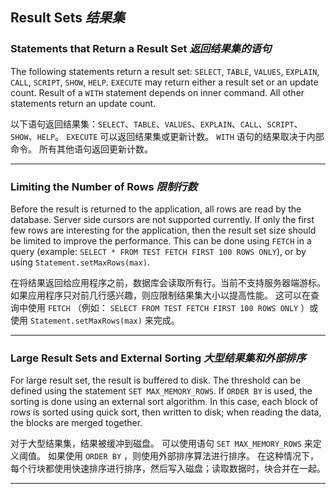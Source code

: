 ## Result Sets *结果集*

### Statements that Return a Result Set *返回结果集的语句*

The following statements return a result set: `SELECT`, `TABLE`, `VALUES`, `EXPLAIN`, `CALL`, `SCRIPT`, `SHOW`, `HELP`.
`EXECUTE` may return either a result set or an update count.
Result of a `WITH` statement depends on inner command.
All other statements return an update count.


以下语句返回结果集：`SELECT`、`TABLE`、`VALUES`、`EXPLAIN`、`CALL`、`SCRIPT`、`SHOW`、`HELP`。
`EXECUTE` 可以返回结果集或更新计数。
`WITH` 语句的结果取决于内部命令。
所有其他语句返回更新计数。

---

### Limiting the Number of Rows *限制行数*

Before the result is returned to the application, all rows are read by the database. Server side cursors are not supported currently.
If only the first few rows are interesting for the application, then the result set size should be limited to improve the performance.
This can be done using `FETCH` in a query (example: `SELECT * FROM TEST FETCH FIRST 100 ROWS ONLY`), or by using `Statement.setMaxRows(max)`.


在将结果返回给应用程序之前，数据库会读取所有行。当前不支持服务器端游标。
如果应用程序只对前几行感兴趣，则应限制结果集大小以提高性能。
这可以在查询中使用 `FETCH` （例如： `SELECT FROM TEST FETCH FIRST 100 ROWS ONLY` ）或使用 `Statement.setMaxRows(max)` 来完成。

---

### Large Result Sets and External Sorting *大型结果集和外部排序*

For large result set, the result is buffered to disk.
The threshold can be defined using the statement `SET MAX_MEMORY_ROWS`.
If `ORDER BY` is used, the sorting is done using an external sort algorithm.
In this case, each block of rows is sorted using quick sort, then written to disk; when reading the data, the blocks are merged together.


对于大型结果集，结果被缓冲到磁盘。
可以使用语句 `SET MAX_MEMORY_ROWS` 来定义阈值。
如果使用 `ORDER BY` ，则使用外部排序算法进行排序。
在这种情况下，每个行块都使用快速排序进行排序，然后写入磁盘；读取数据时，块合并在一起。

---
